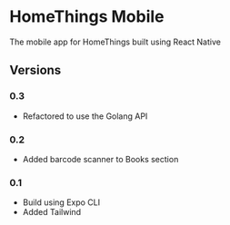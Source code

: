 # HomeThings Mobile

The mobile app for HomeThings built using React Native

## Versions

### 0.3

- Refactored to use the Golang API

### 0.2

- Added barcode scanner to Books section

### 0.1

- Build using Expo CLI
- Added Tailwind
